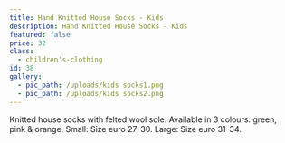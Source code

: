 ```yaml
---
title: Hand Knitted House Socks - Kids
description: Hand Knitted House Socks - Kids
featured: false
price: 32
class:
  - children's-clothing
id: 38
gallery:
  - pic_path: /uploads/kids socks1.png
  - pic_path: /uploads/kids socks2.png
---
```



Knitted house socks with felted wool sole. Available in 3 colours: green, pink & orange. Small: Size euro 27-30. Large: Size euro 31-34.
